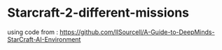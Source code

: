 # Starcraft-2-different-missions

using code from : https://github.com/llSourcell/A-Guide-to-DeepMinds-StarCraft-AI-Environment
